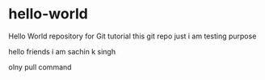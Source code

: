 # hello-world
Hello World repository for Git tutorial
this git repo just i am testing purpose

hello friends i am sachin k singh

olny pull command
